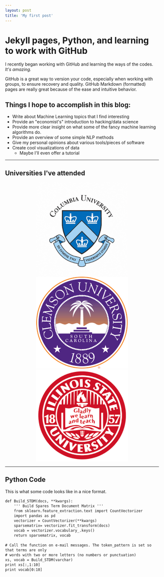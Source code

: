 ```yaml
---
layout: post
title: 'My first post'
---
```


# Jekyll pages, Python, and learning to work with GitHub

I recently began working with GitHub and learning the ways of the codes. *It's amazing.*

GitHub is a great way to version your code, especially when working with groups, to ensure 
recovery and quality. GitHub Markdown (formatted) pages are really great because of the ease and intuitive behavior.

## Things I hope to accomplish in this blog:

* Write about Machine Learning topics that I find interesting
* Provide an "economist's" introduction to hacking/data science
* Provide more clear insight on what some of the fancy machine learning algorithms do.
* Provide an overview of some simple NLP methods
* Give my personal opinions about various tools/pieces of software
* Create cool visualizations of data
	* Maybe I'll even offer a tutorial

---


## Universities I've attended
<center> <img src = "/assets/images/Columbia-University.jpg" style="width: 300px;margin-top;" /img></center> 
<center> <img src = "/assets/images/clemson-university.png" style="width: 300px;margin-top;" /img></center> 
<center> <img src = "/assets/images/illinois-state.png" style="width: 300px;margin-top;" /img></center> 

---
## Python Code
This is what some code looks like in a nice format.

	def Build_STDM(docs, **kwargs):
    	''' Build Spares Term Document Matrix '''
    	from sklearn.feature_extraction.text import CountVectorizer
	    import pandas as pd
    	vectorizer = CountVectorizer(**kwargs)
    	sparsematrix= vectorizer.fit_transform(docs)
	    vocab = vectorizer.vocabulary_.keys()
	    return sparsematrix, vocab

	# Call the function on e-mail messages. The token_pattern is set so that terms are only
	# words with two or more letters (no numbers or punctuation)
	xs, vocab = Build_STDM(varchar)
	print xs[:,1:10]
	print vocab[0:10]

